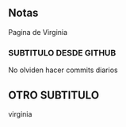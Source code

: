 ## Notas
Pagina de Virginia

### SUBTITULO DESDE GITHUB
No olviden hacer commits diarios 

## OTRO SUBTITULO
virginia
